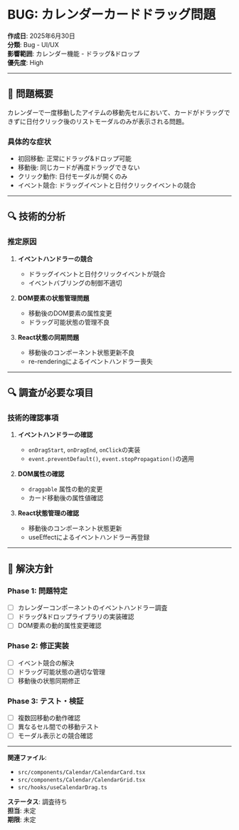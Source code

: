 # BUG: カレンダーカードドラッグ問題

**作成日**: 2025年6月30日  
**分類**: Bug - UI/UX  
**影響範囲**: カレンダー機能 - ドラッグ&ドロップ  
**優先度**: High  

---

## 🚨 問題概要

カレンダーで一度移動したアイテムの移動先セルにおいて、カードがドラッグできずに日付クリック後のリストモーダルのみが表示される問題。

### **具体的な症状**
- 初回移動: 正常にドラッグ&ドロップ可能
- 移動後: 同じカードが再度ドラッグできない
- クリック動作: 日付モーダルが開くのみ
- イベント競合: ドラッグイベントと日付クリックイベントの競合

---

## 🔍 技術的分析

### **推定原因**
1. **イベントハンドラーの競合**
   - ドラッグイベントと日付クリックイベントが競合
   - イベントバブリングの制御不適切

2. **DOM要素の状態管理問題**
   - 移動後のDOM要素の属性変更
   - ドラッグ可能状態の管理不良

3. **React状態の同期問題**
   - 移動後のコンポーネント状態更新不良
   - re-renderingによるイベントハンドラー喪失

---

## 🔍 調査が必要な項目

### **技術的確認事項**
1. **イベントハンドラーの確認**
   - `onDragStart`, `onDragEnd`, `onClick`の実装
   - `event.preventDefault()`, `event.stopPropagation()`の適用

2. **DOM属性の確認**
   - `draggable` 属性の動的変更
   - カード移動後の属性値確認

3. **React状態管理の確認**
   - 移動後のコンポーネント状態更新
   - useEffectによるイベントハンドラー再登録

---

## 🎯 解決方針

### **Phase 1: 問題特定**
- [ ] カレンダーコンポーネントのイベントハンドラー調査
- [ ] ドラッグ&ドロップライブラリの実装確認
- [ ] DOM要素の動的属性変更確認

### **Phase 2: 修正実装**
- [ ] イベント競合の解決
- [ ] ドラッグ可能状態の適切な管理
- [ ] 移動後の状態同期修正

### **Phase 3: テスト・検証**
- [ ] 複数回移動の動作確認
- [ ] 異なるセル間での移動テスト
- [ ] モーダル表示との競合確認

---

**関連ファイル**: 
- `src/components/Calendar/CalendarCard.tsx`
- `src/components/Calendar/CalendarGrid.tsx`
- `src/hooks/useCalendarDrag.ts`

**ステータス**: 調査待ち  
**担当**: 未定  
**期限**: 未定